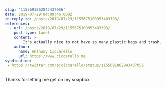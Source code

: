 ```yaml
---
slug: '1155691862843437056'
date: 2019-07-29T04:09:46.000Z
in-reply-to: /posts/2019/07/29/1155675100953403393/
references:
  - url: /posts/2019/07/29/1155675100953403393/
    post-type: tweet
    content: >
        It's actually nice to not have so many plastic bags and trash. Unfortunately right now reducing our own waste requires questioning a lot of what is suggested in the store.
    author:
      name: Anthony Ciccarello
      url: https://www.ciccarello.me
syndication:
 - https://twitter.com/ajciccarello/status/1155691862843437056
---
```


Thanks for letting me get on my soapbox.
